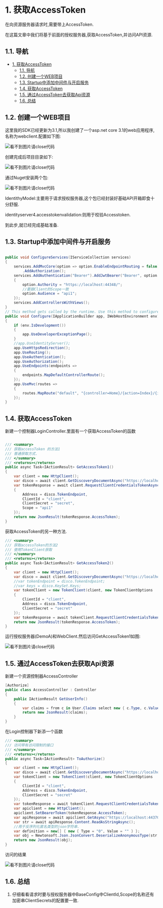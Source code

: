 # 1. 获取AccessToken

在向资源服务器请求时,需要带上AccessToken.

在这篇文章中我们将基于前面的授权服务器,获取AccessToken,并访问API资源.

## 1.1. 导航
<!-- TOC -->

- [1. 获取AccessToken](#1-获取accesstoken)
    - [1.1. 导航](#11-导航)
    - [1.2. 创建一个WEB项目](#12-创建一个web项目)
    - [1.3. Startup中添加中间件与开启服务](#13-startup中添加中间件与开启服务)
    - [1.4. 获取AccessToken](#14-获取accesstoken)
    - [1.5. 通过AccessToken去获取Api资源](#15-通过accesstoken去获取api资源)
    - [1.6. 总结](#16-总结)

<!-- /TOC -->

## 1.2. 创建一个WEB项目

这里我的SDK已经更新为3.1,所以我创建了一个asp.net core 3.1的web应用程序,名称为webclient.配置如下图:

![看不到图片请close代码](./imgs/4_NewWebClientSetting1.png)

创建完成后项目目录如下:

![看不到图片请close代码](./imgs/5_WebClient1.png)

通过Nuget安装两个包:

![看不到图片请close代码](./imgs/6_WebClientNugetObject.png)

IdentithyModel:主要用于请求授权服务器,这个包已经封装好基础API开箱即食十分舒服.

identityserver4.accesstokenvalidation:则用于校验Accesstoken.

到此步,就已经完成基础准备.

## 1.3. Startup中添加中间件与开启服务

```c#

public void ConfigureServices(IServiceCollection services)
{
    services.AddMvcCore(option => option.EnableEndpointRouting = false)
        .AddAuthorization();
    services.AddAuthentication("Bearer").AddJwtBearer("Bearer", option =>
    {
        option.Authority = "https://localhost:44348/";
        //要跟Client的Scope一致
        option.Audience = "api1";
    });
    services.AddControllersWithViews();
}
// This method gets called by the runtime. Use this method to configure the HTTP request pipeline.
public void Configure(IApplicationBuilder app, IWebHostEnvironment env)
{
    if (env.IsDevelopment())
    {
        app.UseDeveloperExceptionPage();
    }
    //app.UseIdentityServer();
    app.UseHttpsRedirection();
    app.UseRouting();
    app.UseAuthentication();
    app.UseAuthorization();
    app.UseEndpoints(endpoints =>
    {
        endpoints.MapDefaultControllerRoute();
    });
    app.UseMvc(routes =>
    {
        routes.MapRoute("default", "{controller=Home}/{action=Index}/{id?}");
    });
}
```

## 1.4. 获取AccessToken

新建一个控制器LoginController.里面有一个获取AccessToken的函数

```c#

/// <summary>
/// 获取accessToken 的方法1
/// 普通获取方式.
/// </summary>
/// <returns></returns>
public async Task<IActionResult> GetAccessToken1()
{
    var client = new HttpClient();
    var disco = await client.GetDiscoveryDocumentAsync("https://localhost:44348/");
    var tokenResponse = await client.RequestClientCredentialsTokenAsync(new ClientCredentialsTokenRequest
    {
        Address = disco.TokenEndpoint,
        ClientId = "client",
        ClientSecret = "secret",
        Scope = "api1"
    });
    return new JsonResult(tokenResponse.AccessToken);
}

```

获取AccessToken的另一种方法.

```c#
/// <summary>
/// 获取accessToken的方法2
/// 使用TokenClient获取
/// </summary>
/// <returns></returns>
public async Task<IActionResult> GetAccessToken2()
{
    var client = new HttpClient();
    var disco = await client.GetDiscoveryDocumentAsync("https://localhost:44348/");
    //var tokenEndpoint = disco.TokenEndpoint;
    //var keys = disco.KeySet.Keys;
    var tokenClient = new TokenClient(client, new TokenClientOptions
    {
        ClientId = "client",
        Address = disco.TokenEndpoint,
        ClientSecret = "secret"
    });
    var tokenResponse = await tokenClient.RequestClientCredentialsTokenAsync("api1");
    return new JsonResult(tokenResponse.AccessToken);
}
```

运行授权服务器(DemoA)和WebClient.然后访问GetAccessToken1如图:

![看不到图片请close代码](./imgs/7_AccessToken.png)

## 1.5. 通过AccessToken去获取Api资源

新建一个资源控制器AccessController

```c#
[Authorize]
public class AccessController : Controller
{
    public IActionResult GetUserInfo()
    {
        var claims = from c in User.Claims select new { c.Type, c.Value };
        return new JsonResult(claims);
    }
}
```

在Login控制器下新添一个函数

```c#
/// <summary>
/// 访问带有访问限制的接口
/// </summary>
/// <returns></returns>
public async Task<IActionResult> ToAuthorize()
{
    var client = new HttpClient();
    var disco = await client.GetDiscoveryDocumentAsync("https://localhost:44348/");
    var tokenClient = new TokenClient(client, new TokenClientOptions
    {
        ClientId = "client",
        Address = disco.TokenEndpoint,
        ClientSecret = "secret"
    });
    var tokenResponse = await tokenClient.RequestClientCredentialsTokenAsync("api1");
    var apiclient = new HttpClient();
    apiclient.SetBearerToken(tokenResponse.AccessToken);
    var apiResponse = await apiclient.GetAsync("https://localhost:44370/access/getuserinfo");
    var str = await apiResponse.Content.ReadAsStringAsync();
    //用于反序列化匿名类型的json字符串.
    var definition = new[] { new { Type = "0", Value = "" } };
    var obj = Newtonsoft.Json.JsonConvert.DeserializeAnonymousType(str, definition);
    return new JsonResult(obj);
}
```
访问的结果

![看不到图片请close代码](./imgs/8_ResultJson.png)

## 1.6. 总结

1. 仔细看看请求时要与授权服务器中BaseConfig中ClientId,Scope的名称还有加密串ClientSecrets的配置要一致.
